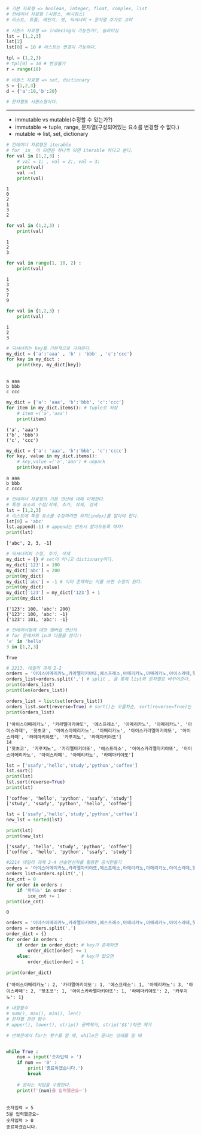 ```python
# 기본 자료형 => boolean, integer, float, complex, list
# 컨테이너 자료형 (시퀀스, 비시퀀스)
# 리스트, 튜플, 레인지, 셋, 딕셔너리 + 문자열 추가로 고려

```


```python
# 시퀀스 자료형 => indexing이 가능한가?, 슬라이싱
lst = [1,2,3]
lst[2]
lst[0] = 10 # 리스트는 변경이 가능하다.

tpl = (1,2,3)
# tpl[0] = 10 # 변경불가
r = range(10)

# 비퀀스 자료형 => set, dictionary
s = {1,2,3}
d = {'a':10,'b':20}

# 문자열도 시퀀스형이다.
```

___



* immutable vs mutable(수정할 수 있는가?)
* immutable => tuple, range, 문자열(구성되어있는 요소를 변경할 수 없다.)
* mutable => list, set, dictionary



```python
# 컨테이너 자료형은 iterable
# for _in_ 이 되면은 하나씩 되면 iterable 하다고 본다. 
for val in [1,2,3] :
    # val = 1; , val = 2;, val = 3;
    print(val)
    val -=1
    print(val)
```

    1
    0
    2
    1
    3
    2
    


```python
for val in (1,2,3) :
    print(val)
```

    1
    2
    3
    


```python
for val in range(1, 10, 2) :
    print(val)
```

    1
    3
    5
    7
    9
    


```python
for val in {1,2,3} :
    print(val)
```

    1
    2
    3
    


```python
# 딕셔너리는 key를 기본적으로 가져온다.
my_dict = {'a':'aaa' , 'b' : 'bbb' , 'c':'ccc'}
for key in my_dict :
    print(key, my_dict[key])
    
```

    a aaa
    b bbb
    c ccc
    


```python
my_dict = {'a': 'aaa', 'b':'bbb', 'c':'ccc'}
for item in my_dict.items(): # tuple로 저장
    # item =('a','aaa')
    print(item)
```

    ('a', 'aaa')
    ('b', 'bbb')
    ('c', 'ccc')
    


```python
my_dict = {'a': 'aaa', 'b':'bbb', 'c':'cccc'}
for key, value in my_dict.items():
    # key,value =('a','aaa') # unpack
    print(key,value)
```

    a aaa
    b bbb
    c cccc
    


```python
# 컨테이너 자료형의 기본 연산에 대해 이해한다.
# 특정 요소의 수정/삭제, 추가, 삭제, 검색 
lst = [1,2,3]
# 리스트에 특정 요소를 수정하려면 위치(index)를 알아야 한다.
lst[0] = 'abc'
lst.append(-1) # append는 반드시 알아두도록 하자!
print(lst)
```

    ['abc', 2, 3, -1]
    


```python
# 딕셔너리의 수정, 추가, 삭제
my_dict = {} # set이 아니고 dictionary이다.
my_dict['123'] = 100
my_dict['abc'] = 200
print(my_dict)
my_dict['abc'] = -1 # 이미 존재하는 키를 쓰면 수정이 된다.
print(my_dict)
my_dict['123'] = my_dict['123'] + 1 
print(my_dict)
```

    {'123': 100, 'abc': 200}
    {'123': 100, 'abc': -1}
    {'123': 101, 'abc': -1}
    


```python
# 컨테이너형에 대한 맴버쉽 연산자
# for 문에서의 in과 다름을 생각!!
'e' in 'hello' 
3 in [1,2,3]

```




    True




```python
# 2213. 데일리 과제 2-2
orders = '아이스아메리카노,카라멜마키야또,에스프레소,아메리카노,아메리카노,아이스라떼,핫초코,아이스아메리카노,아메리카노,아이스카라멜마키야또,아이스라떼,라떼마키야또,카푸치노,라떼마키야또'
orders_list=orders.split(',') # split , 을 통해 list와 문자열로 바꾸어준다.
print(orders_list)
print(len(orders_list))

orders_list = list(set(orders_list))
orders_list.sort(reverse=True) # sort()는 오름차순, sort(reverse=True)는 내림차순, # 
print(orders_list)

```

    ['아이스아메리카노', '카라멜마키야또', '에스프레소', '아메리카노', '아메리카노', '아이스라떼', '핫초코', '아이스아메리카노', '아메리카노', '아이스카라멜마키야또', '아이스라떼', '라떼마키야또', '카푸치노', '라떼마키야또']
    14
    ['핫초코', '카푸치노', '카라멜마키야또', '에스프레소', '아이스카라멜마키야또', '아이스아메리카노', '아이스라떼', '아메리카노', '라떼마키야또']
    


```python
lst = ['ssafy','hello','study','python','coffee']
lst.sort()
print(lst)
lst.sort(reverse=True)
print(lst)
```

    ['coffee', 'hello', 'python', 'ssafy', 'study']
    ['study', 'ssafy', 'python', 'hello', 'coffee']
    


```python
lst = ['ssafy','hello','study','python','coffee']
new_lst = sorted(lst)

print(lst)
print(new_lst)


```

    ['ssafy', 'hello', 'study', 'python', 'coffee']
    ['coffee', 'hello', 'python', 'ssafy', 'study']
    


```python
#2214 데일리 과제 2-4 산술연산자를 활용한 공식만들기
orders = '아이스아메리카노,카라멜마키야또,에스프레소,아메리카노,아메리카노,아이스라떼,핫초코,아이스아메리카노,아메리카노,아이스카라멜마키야또,아이스라떼,라떼마키야또,카푸치노,라떼마키야또'
orders_list=orders.split(',')
ice_cnt = 0
for order in orders :
    if '아이스' in order :
        ice_cnt += 1
print(ice_cnt)
```

    0
    


```python
orders = '아이스아메리카노,카라멜마키야또,에스프레소,아메리카노,아메리카노,아이스라떼,핫초코,아이스아메리카노,아메리카노,아이스카라멜마키야또,아이스라떼,라떼마키야또,카푸치노,라떼마키야또'
orders = orders.split(',')
order_dict = {}
for order in orders :
    if order in order_dict: # key가 존재하면
        order_dict[order] += 1
    else:                   # key가 없으면
        order_dict[order] = 1
    
print(order_dict)
```

    {'아이스아메리카노': 2, '카라멜마키야또': 1, '에스프레소': 1, '아메리카노': 3, '아이스라떼': 2, '핫초코': 1, '아이스카라멜마키야또': 1, '라떼마키야또': 2, '카푸치노': 1}
    


```python
# 내장함수
# sum(), max(), min(), len()
# 문자열 관련 함수
# upper(), lower(), strip() 공백제거, strip('$$')하면 제거
```


```python
# 반복문에서 for는 횟수를 알 때, while은 끝나는 상태를 알 때


while True :
    num = input('숫자입력 > ')
    if num == '0' :
        print('종료하겠습니다.')
        break
    
    # 원하는 작업을 수행한다.
    print(f'{num}을 입력했군요~')
        
```

    숫자입력 > 5
    5을 입력했군요~
    숫자입력 > 0
    종료하겠습니다.
    
